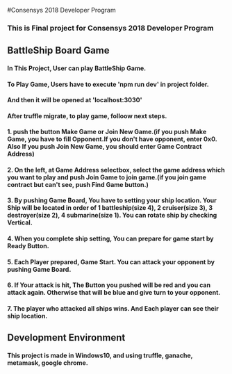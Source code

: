 #Consensys 2018 Developer Program

### This is Final project for Consensys 2018 Developer Program

## BattleShip Board Game

#### In This Project, User can play BattleShip Game.

#### To Play Game, Users have to execute 'npm run dev' in project folder.

#### And then it will be opened at 'localhost:3030'

#### After truffle migrate, to play game, folloow next steps.

#### 1. push the button Make Game or Join New Game.(if you push Make Game, you have to fill Opponent.If you don't have opponent, enter 0x0. Also If you push Join New Game, you should enter Game Contract Address)

#### 2. On the left, at Game Address selectbox, select the game address which you want to play and push Join Game to join game.(if you join game contract but can't see, push Find Game button.)

#### 3. By pushing Game Board, You have to setting your ship location. Your Ship will be located in order of 1 battleship(size 4), 2 cruiser(size 3), 3 destroyer(size 2), 4 submarine(size 1). You can rotate ship by checking Vertical.

#### 4. When you complete ship setting, You can prepare for game start by Ready Button.

#### 5. Each Player prepared, Game Start. You can attack your opponent by pushing Game Board.

#### 6. If Your attack is hit, The Button you pushed will be red and you can attack again. Otherwise that will be blue and give turn to your opponent.

#### 7. The player who attacked all ships wins. And Each player can see their ship location.

## Development Environment

#### This project is made in Windows10, and using truffle, ganache, metamask, google chrome.
